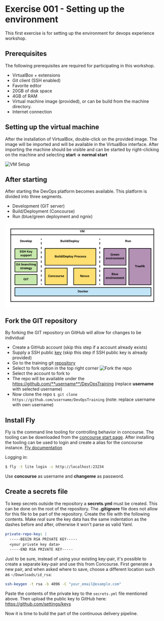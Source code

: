 # Exercise 001 - Setting up the environment

This first exercise is for setting up the environment for devops experience workshop.

## Prerequisites

The following prerequisites are required for participating in this workshop.

- VirtualBox + extensions
- Git client (SSH enabled)
- Favorite editor
- 20GB of disk space
- 4GB of RAM
- Virtual machine image (provided), or can be build from the machine directory.
- Internet connection

## Setting up the virtual machine

After the installation of VirtualBox, double-click on the provided image. The image will be imported and will be 
available in the VirtualBox interface. After importing the machine should be visible and can be started by 
right-clicking on the machine and selecting **start -> normal start**

![VM Setup](images/vm-setup.png)

## After starting

After starting the DevOps platform becomes available. This platform is divided into three segments.

- Development (GIT server)
- Build/Deployment (Concourse)
- Run (blue/green deployment and ngnix)

![Training environment](images/training-environment.png)


## Fork the GIT repository

By forking the GIT repository on GitHub will allow for changes to be individual

- Create a GitHub account (skip this step if a account already exists)
- Supply a SSH public <a href="https://github.com/settings/keys" target="_blank">key</a> (skip this step if SSH public key is already provided)
- Go to the training git <a href="https://github.com/codecentric/DevOpsTraining" target="_blank">repository</a>
- Select to fork option in the top right corner 
![Fork the repo](images/fork-repo.png)
- Select the account to fork to
- The repo will be available under the https://github.com/**username**/DevOpsTraining (replace **username** with 
selected username)
- Now clone the repo ```$ git clone https://github.com/username/DevOpsTraining``` (note: replace username with 
own username)

## Install Fly

Fly is the command line tooling for controlling behavior in concourse. The tooling can be downloaded from the <a href="http://localhost:23234/" target="_blank">concourse 
start page</a>. After installing the tooling can be used to login and create a alias for the 
concourse instance. <a href="https://concourse.ci/fly-cli.html" target="_blank">Fly documentation</a>

Logging in:
```bash
$ fly -t lite login -c http://localhost:23234
```
Use **concourse** as username and **changeme** as password.

## Create a secrets file

To keep secrets outside the repository a **secrets.yml** must be created. This can be done on the root of the repository. 
The **.gitignore** file does not allow for this file to be part of the repository. Create the file with the following contents. Make _real_ sure the key data has the same indentation as the dashes before and after, otherwise it won't parse as valid Yaml.

```yaml
private-repo-key: |
  -----BEGIN RSA PRIVATE KEY-----
  <your private key data>
  -----END RSA PRIVATE KEY-----
```

Just to be sure, instead of using your existing key-pair, it's possible to create a separate key-pair and use this from Concourse. First generate a new pair, and when asked where to save, choose a different location such as `~/Downloads/id_rsa`:

```bash
ssh-keygen -t rsa -b 4096 -C "your_email@example.com"
```

Paste the contents of the private key to the `secrets.yml` file mentioned above. Then upload the public key to GitHub here: <a href="https://github.com/settings/keys" target="_blank">https://github.com/settings/keys</a>

Now it is time to build the part of the continuous delivery pipeline.

